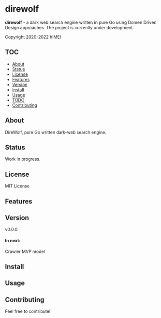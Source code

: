 # direwolf

**direwolf** - a dark web search engine written in pure Go using Domen Driven Design approaches.
The project is currently under development.

Copyright 2020-2022 hIMEI

## TOC
- [About](#about)
- [Status](#status)
- [License](#license)
- [Features](#features)
- [Version](#version)
- [Install](#install)
- [Usage](#usage)
- [TODO](#todo)
- [Contributing](#contributing)

## About

DireWolf, pure Go written dark-web search engine.

## Status

Work in progress.

## License

MIT License

## Features

## Version

v0.0.0

#### In next:

Crawler MVP model

## Install

## Usage

## Contributing

Feel free to contribute!
